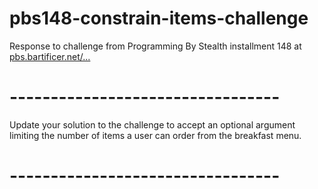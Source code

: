 # pbs148-constrain-items-challenge

Response to challenge from Programming By Stealth installment 148 at [pbs.bartificer.net/...](https://pbs.bartificer.net/pbs148)

# ---------------------------------
Update your solution to the challenge to accept an optional argument limiting the number of items a user can order from the breakfast menu.
# ---------------------------------

